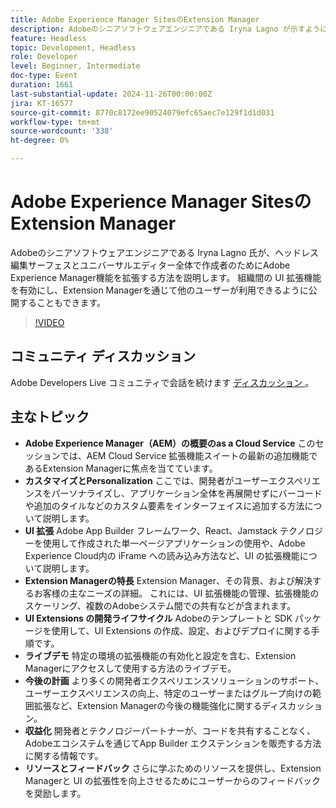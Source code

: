 ```yaml
---
title: Adobe Experience Manager SitesのExtension Manager
description: Adobeのシニアソフトウェアエンジニアである Iryna Lagno が示すように、Extension Managerを使用してAdobe Experience Manager機能を拡張し、アプリケーション全体を再デプロイせずに、組織間の UI 拡張とカスタマイズを有効にする方法を説明します。
feature: Headless
topic: Development, Headless
role: Developer
level: Beginner, Intermediate
doc-type: Event
duration: 1661
last-substantial-update: 2024-11-26T00:00:00Z
jira: KT-16577
source-git-commit: 8770c8172ee90524079efc65aec7e129f1d1d031
workflow-type: tm+mt
source-wordcount: '338'
ht-degree: 0%

---
```



# Adobe Experience Manager SitesのExtension Manager

Adobeのシニアソフトウェアエンジニアである Iryna Lagno 氏が、ヘッドレス編集サーフェスとユニバーサルエディター全体で作成者のためにAdobe Experience Manager機能を拡張する方法を説明します。 組織間の UI 拡張機能を有効にし、Extension Managerを通じて他のユーザーが利用できるように公開することもできます。

>[!VIDEO](https://video.tv.adobe.com/v/3440429/?learn=on&enablevpops&captions=jpn)

## コミュニティ ディスカッション

Adobe Developers Live コミュニティで会話を続けます [ ディスカッション ](https://adobe.ly/48N59Uj)。

## 主なトピック

* **Adobe Experience Manager（AEM）の概要のas a Cloud Service** このセッションでは、AEM Cloud Service 拡張機能スイートの最新の追加機能であるExtension Managerに焦点を当てています。
* **カスタマイズとPersonalization** ここでは、開発者がユーザーエクスペリエンスをパーソナライズし、アプリケーション全体を再展開せずにバーコードや追加のタイルなどのカスタム要素をインターフェイスに追加する方法について説明します。
* **UI 拡張** Adobe App Builder フレームワーク、React、Jamstack テクノロジーを使用して作成された単一ページアプリケーションの使用や、Adobe Experience Cloud内の iFrame への読み込み方法など、UI の拡張機能について説明します。
* **Extension Managerの特長** Extension Manager、その背景、および解決するお客様の主なニーズの詳細。 これには、UI 拡張機能の管理、拡張機能のスケーリング、複数のAdobeシステム間での共有などが含まれます。
* **UI Extensions の開発ライフサイクル** Adobeのテンプレートと SDK パッケージを使用して、UI Extensions の作成、設定、およびデプロイに関する手順です。
* **ライブデモ** 特定の環境の拡張機能の有効化と設定を含む、Extension Managerにアクセスして使用する方法のライブデモ。
* **今後の計画** より多くの開発者エクスペリエンスソリューションのサポート、ユーザーエクスペリエンスの向上、特定のユーザーまたはグループ向けの範囲拡張など、Extension Managerの今後の機能強化に関するディスカッション。
* **収益化** 開発者とテクノロジーパートナーが、コードを共有することなく、Adobeエコシステムを通じてApp Builder エクステンションを販売する方法に関する情報です。
* **リソースとフィードバック** さらに学ぶためのリソースを提供し、Extension Managerと UI の拡張性を向上させるためにユーザーからのフィードバックを奨励します。